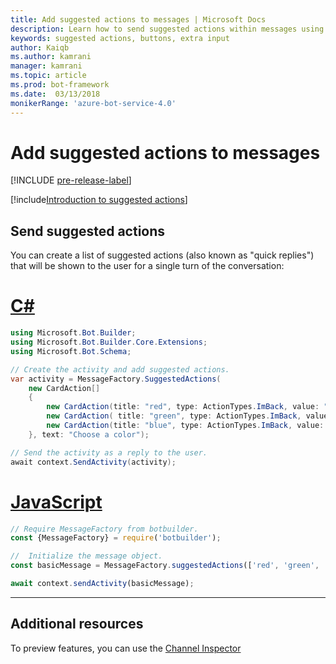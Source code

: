 ```yaml
---
title: Add suggested actions to messages | Microsoft Docs
description: Learn how to send suggested actions within messages using the Bot Builder SDK for JavaScript.
keywords: suggested actions, buttons, extra input
author: Kaiqb
ms.author: kamrani
manager: kamrani
ms.topic: article
ms.prod: bot-framework
ms.date:  03/13/2018
monikerRange: 'azure-bot-service-4.0'
---
```


# Add suggested actions to messages

[!INCLUDE [pre-release-label](../includes/pre-release-label.md)]

[!include[Introduction to suggested actions](../includes/snippet-suggested-actions-intro.md)] 

## Send suggested actions

You can create a list of suggested actions (also known as "quick replies") that will be shown to the user for a single turn of the conversation:

# [C#](#tab/csharp)

```csharp
using Microsoft.Bot.Builder;
using Microsoft.Bot.Builder.Core.Extensions;
using Microsoft.Bot.Schema;

// Create the activity and add suggested actions.
var activity = MessageFactory.SuggestedActions(
    new CardAction[]
    {
        new CardAction(title: "red", type: ActionTypes.ImBack, value: "red"),
        new CardAction( title: "green", type: ActionTypes.ImBack, value: "green"),
        new CardAction(title: "blue", type: ActionTypes.ImBack, value: "blue")
    }, text: "Choose a color");

// Send the activity as a reply to the user.
await context.SendActivity(activity);
```

# [JavaScript](#tab/javascript)

```javascript
// Require MessageFactory from botbuilder.
const {MessageFactory} = require('botbuilder');

//  Initialize the message object.
const basicMessage = MessageFactory.suggestedActions(['red', 'green', 'blue'], 'Choose a color');

await context.sendActivity(basicMessage);
```

---

## Additional resources

To preview features, you can use the [Channel Inspector](../bot-service-channel-inspector.md)

